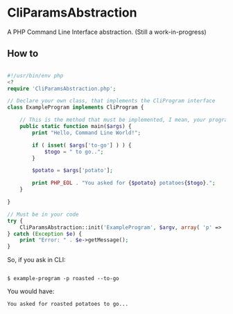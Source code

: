 CliParamsAbstraction
====================

A PHP Command Line Interface abstraction. (Still a work-in-progress)

How to
------

```php

#!/usr/bin/env php
<?
require 'CliParamsAbstraction.php';

// Declare your own class, that implements the CliProgram interface
class ExampleProgram implements CliProgram {

	// This is the method that must be implemented, I mean, your program.
	public static function main($args) {
		print "Hello, Command Line World!";

		if ( isset( $args['to-go'] ) ) {
			$togo = " to go..";
		}

		$potato = $args['potato'];

		print PHP_EOL . "You asked for {$potato} potatoes{$togo}.";
	}

}

// Must be in your code
try {
	CliParamsAbstraction::init('ExampleProgram', $argv, array( 'p' => 'potato', 'to-go' ) );
} catch (Exception $e) {
	print "Error: " . $e->getMessage();
}
```

So, if you ask in CLI:

```shell

$ example-program -p roasted --to-go
```

You would have:

`You asked for roasted potatoes to go...`